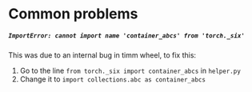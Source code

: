 # Common problems
##### `ImportError: cannot import name 'container_abcs' from 'torch._six'`
This was due to an internal bug in timm wheel, to fix this:
1. Go to the line `from torch._six import container_abcs` in `helper.py`
2. Change it to `import collections.abc as container_abcs`